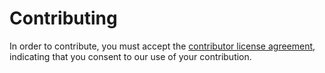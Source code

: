 # Contributing

In order to contribute, you must accept the [contributor license agreement](https://cla.microsoft.com/), indicating that you consent to our use of your contribution. 